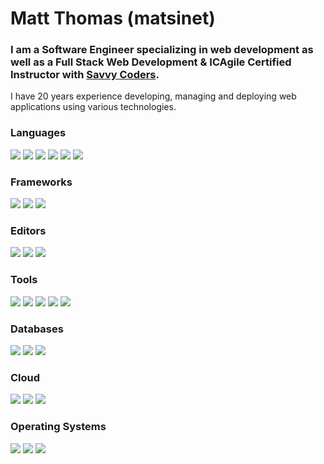 <style>
img[src*="camo.githubusercontent.com"] {
    border-radius: 10px;
}
</style>

# Matt Thomas (matsinet)

### I am a Software Engineer specializing in web development as well as a Full Stack Web Development & ICAgile Certified Instructor with [Savvy Coders](https://www.savvycoders.com).

I have 20 years experience developing, managing  and deploying web applications using various technologies.

### Languages
![](https://img.shields.io/badge/JavaScript-35495E?style=for-the-badge&logo=javascript)
![](https://img.shields.io/badge/PHP-35495E?style=for-the-badge&logo=php)
![](https://img.shields.io/badge/Python-35495E?style=for-the-badge&logo=python)
![](https://img.shields.io/badge/HTML-35495E?style=for-the-badge&logo=html5)
![](https://img.shields.io/badge/CSS-35495E?&style=for-the-badge&logo=css3)
![](https://img.shields.io/badge/Node.js-35495E?style=for-the-badge&logo=node.js)
![]()
![]()
![]()

### Frameworks
![](https://img.shields.io/badge/Vue.js-35495E?style=for-the-badge&logo=vue.js)
![](https://img.shields.io/badge/Angular-35495E?style=for-the-badge&logo=angular)
![](https://img.shields.io/badge/Express.js-35495E?style=for-the-badge&logo=express)

### Editors
![](https://img.shields.io/badge/Visual_Studio_Code-35495E?style=for-the-badge)
![](https://img.shields.io/badge/PhpStorm-35495E?style=for-the-badge&logo=phpstorm)
![](https://img.shields.io/badge/VIM-35495E?&style=for-the-badge&logo=vim)

### Tools

![](https://img.shields.io/badge/Hyper-35495E?style=for-the-badge&logo=hyper)
![](https://img.shields.io/badge/GIT-35495E?style=for-the-badge&logo=git)
![](https://img.shields.io/badge/Jira-35495E?style=for-the-badge&logo=Jira)
![](https://img.shields.io/badge/Jenkins-35495E?style=for-the-badge&logo=Jenkins)
![](https://img.shields.io/badge/GitHub-35495E?style=for-the-badge&logo=github)

### Databases

![](https://img.shields.io/badge/MongoDB-35495E?style=for-the-badge&logo=mongodb)
![](https://img.shields.io/badge/MySQL-35495E?style=for-the-badge&logo=mysql)
![](https://img.shields.io/badge/SQLite-35495E?style=for-the-badge&logo=sqlite)

### Cloud

![](https://img.shields.io/badge/Render-35495E?style=for-the-badge&logo=render)
![](https://img.shields.io/badge/Netlify-35495E?style=for-the-badge&logo=netlify)
![](https://img.shields.io/badge/Heroku-35495E?style=for-the-badge&logo=heroku)

### Operating Systems

![](https://img.shields.io/badge/Windows-35495E?style=for-the-badge&logo=windows)
![](https://img.shields.io/badge/Linux-35495E?style=for-the-badge&logo=linux)
![](https://img.shields.io/badge/mac%20os-35495E?style=for-the-badge&logo=apple)
